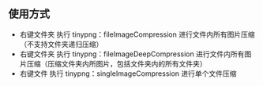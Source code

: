 <!--
 * @Author: your name
 * @Date: 2021-01-01 19:15:34
 * @LastEditTime: 2021-01-03 01:09:07
 * @LastEditors: Please set LastEditors
 * @Description: In User Settings Edit
 * @FilePath: /pw-super-tinypng/README.md
-->

## 使用方式

- 右键文件夹 执行  tinypng：fileImageCompression 进行文件内所有图片压缩（不支持文件夹递归压缩）
- 右键文件夹 执行  tinypng：fileImageDeepCompression 进行文件内所有图片压缩（压缩文件夹内所图片，包括文件夹内的所有文件夹）
- 右键文件 执行 tinypng：singleImageCompression 进行单个文件压缩
